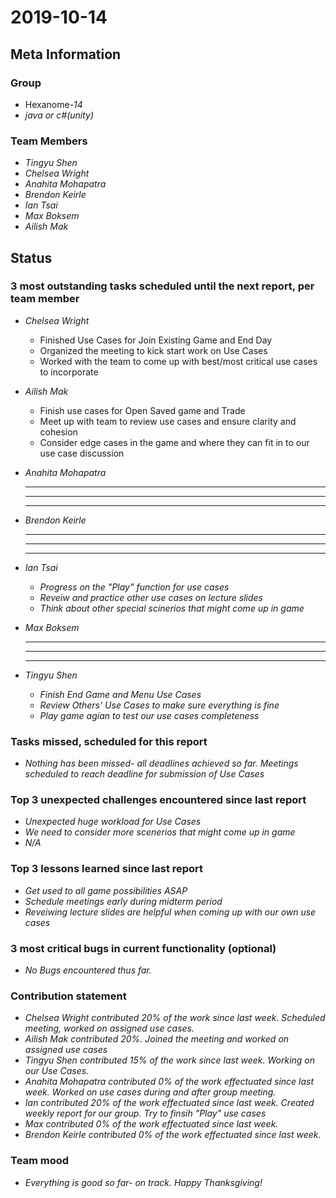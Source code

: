 # 2019-10-14

## Meta Information

### Group

 * Hexanome-*14*
 * *java or c#(unity)*

### Team Members

 * *Tingyu Shen*
 * *Chelsea Wright*
 * *Anahita Mohapatra*
 * *Brendon Keirle*
 * *Ian Tsai*
 * *Max Boksem*
 * *Ailish Mak*

## Status

### 3 most outstanding tasks scheduled until the next report, per team member

 * *Chelsea Wright*
   * Finished Use Cases for Join Existing Game and End Day  
   * Organized the meeting to kick start work on Use Cases
   * Worked with the team to come up with best/most critical use cases to incorporate 
   
   
 * *Ailish Mak*
   * Finish use cases for Open Saved game and Trade 
   * Meet up with team to review use cases and ensure clarity and cohesion
   * Consider edge cases in the game and where they can fit in to our use case discussion
 
 
 * *Anahita Mohapatra*
   * *  *
   * *  *
   * *  *
 
 * *Brendon Keirle*
   * *  *
   * *  *
   * *  *
 
 
 * *Ian Tsai*
   * *Progress on the "Play" function for use cases*
   * *Reveiw and practice other use cases on lecture slides*
   * *Think about other special scinerios that might come up in game*


 * *Max Boksem*
   * *  *
   * *  *
   * *  *
 
 
 * *Tingyu Shen*
   * *Finish End Game and Menu Use Cases*
   * *Review Others' Use Cases to make sure everything is fine*
   * *Play game agian to test our use cases completeness*



### Tasks missed, scheduled for this report

 * *Nothing has been missed- all deadlines achieved so far. Meetings scheduled to reach deadline for submission of Use Cases*

### Top 3 unexpected challenges encountered since last report

 * *Unexpected huge workload for Use Cases*
 * *We need to consider more scenerios that might come up in game*
 * *N/A*
 

### Top 3 lessons learned since last report

   * *Get used to all game possibilities ASAP*
   * *Schedule meetings early during midterm period*
   * *Reveiwing lecture slides are helpful when coming up with our own use cases*

### 3 most critical bugs in current functionality (optional)

 * *No Bugs encountered thus far.*

### Contribution statement

 * *Chelsea Wright contributed 20% of the work since last week. Scheduled meeting, worked on assigned use cases.*
 * *Ailish Mak contributed 20%. Joined the meeting and worked on assigned use cases*
 * *Tingyu Shen contributed 15% of the work since last week. Working on our Use Cases.*
 * *Anahita Mohapatra contributed 0% of the work effectuated since last week. Worked on use cases during and after group meeting.*
 * *Ian contributed 20% of the work effectuated since last week. Created weekly report for our group. Try to finsih "Play" use cases*
 * *Max contributed 0% of the work effectuated since last week.*
 * *Brendon Keirle contributed 0% of the work effectuated since last week.*

### Team mood

 * *Everything is good so far- on track. Happy Thanksgiving!*
